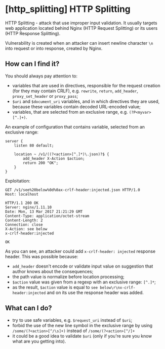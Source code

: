 # [http_splitting] HTTP Splitting

HTTP Splitting - attack that use improper input validation. It usually targets web application located behind Nginx (HTTP Request Splitting) or its users (HTTP Response Splitting).

Vulnerability is created when an attacker can insert newline character `\n` into request or into response, created by Nginx.

## How can I find it?
You should always pay attention to:
 - variables that are used in directives, responsible for the request creation (for they may contain CRLF), e.g. `rewrite`, `return`, `add_header`, `proxy_set_header` or `proxy_pass`;
 - `$uri` and `$document_uri` variables, and in which directives they are used, because these variables contain decoded URL-encoded value;
 - variables, that are selected from an exclusive range, e.g. `(?P<myvar>[^.]+)`.


An example of configuration that contains variable, selected from an exclusive range:
```nginx
server {
    listen 80 default;

    location ~ /v1/((?<action>[^.]*)\.json)?$ {
        add_header X-Action $action;
        return 200 "OK";
    }
}
```

Exploitation:
```http
GET /v1/see%20below%0d%0ax-crlf-header:injected.json HTTP/1.0
Host: localhost

HTTP/1.1 200 OK
Server: nginx/1.11.10
Date: Mon, 13 Mar 2017 21:21:29 GMT
Content-Type: application/octet-stream
Content-Length: 2
Connection: close
X-Action: see below
x-crlf-header:injected

OK
```

As you can see, an attacker could add `x-crlf-header: injected` response header. This was possible because:
  - `add_header` doesn't encode or validate input value on suggestion that author knows about the consequences;
  - the path value is normalize before location processing;
  - `$action` value was given from a regexp with an exclusive range: `[^.]*`;
  - as the result, `$action` value is equal to `see below\r\nx-crlf-header:injected` and on its use the response header was added.

## What can I do?
  - try to use safe variables, e.g. `$request_uri` instead of `$uri`;
  - forbid the use of the new line symbol in the exclusive range by using `/some/(?<action>[^/\s]+)` instead of `/some/(?<action>[^/]+`
  - it could be a good idea to validate `$uri` (only if you're sure you know what are you getting into).

